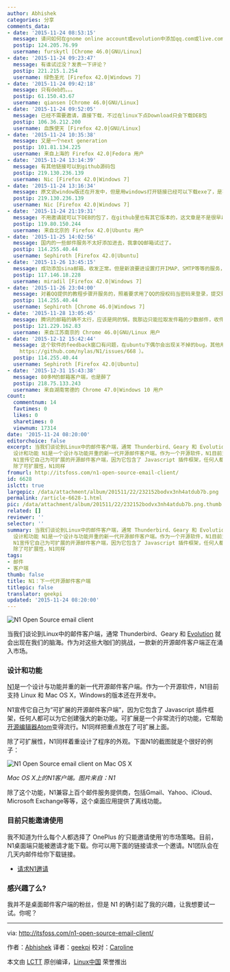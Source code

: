 ```yaml
---
author: Abhishek
categories: 分享
comments_data:
- date: '2015-11-24 08:53:15'
  message: 请问如何在gnome online account或evolution中添加qq.com或live.com的exchange类型账户呢？我想同步日历。谢谢！
  postip: 124.205.76.99
  username: furskytl [Chrome 46.0|GNU/Linux]
- date: '2015-11-24 09:23:47'
  message: 有谁试过没？发表一下评论？
  postip: 221.215.1.254
  username: 绿色圣光 [Firefox 42.0|Windows 7]
- date: '2015-11-24 09:42:18'
  message: 只有deb的。。。
  postip: 61.150.43.67
  username: qiansen [Chrome 46.0|GNU/Linux]
- date: '2015-11-24 09:52:05'
  message: 已经不需要邀请，直接下载，不过在linux下点Download只会下载DEB包
  postip: 106.36.212.200
  username: 血族使天 [Firefox 42.0|GNU/Linux]
- date: '2015-11-24 10:35:38'
  message: 又是一个next generation
  postip: 101.81.134.225
  username: 来自上海的 Firefox 42.0|Fedora 用户
- date: '2015-11-24 13:14:39'
  message: 有其他链接可以到github源码包
  postip: 219.130.236.139
  username: Nic [Firefox 42.0|Windows 7]
- date: '2015-11-24 13:16:34'
  message: 原文说window版还在开发中，但是用windows打开链接已经可以下载exe了，是不是文章有点旧了？？？？
  postip: 219.130.236.139
  username: Nic [Firefox 42.0|Windows 7]
- date: '2015-11-24 21:19:31'
  message: 不用邀请就可以下DEB的包了，在github里也有其它版本的，这文章是不是很早以前的？
  postip: 119.80.150.244
  username: 来自北京的 Firefox 42.0|Ubuntu 用户
- date: '2015-11-25 14:02:56'
  message: 国内的一些邮件服务不太好添加进去，我拿QQ邮箱试过了。
  postip: 114.255.40.44
  username: Sephiroth [Firefox 42.0|Ubuntu]
- date: '2015-11-26 13:45:15'
  message: 成功添加sina邮箱，收发正常。但是新浪要进设置打开IMAP、SMTP等等的服务，你的QQ邮箱不会没开吧？
  postip: 117.146.18.228
  username: miradil [Firefox 42.0|Windows 7]
- date: '2015-11-26 23:04:00'
  message: 对着QQ提供的教程步骤开服务的，照着要求用了QQ的授权码当密码来登录，提交账号密码后各种连接超时，搞了老半天没响应。昨天晚上又不知怎么的，点开N1想再搞搞，突然它又自己连上了QQ的邮件服务器拉取了内容，也真是奇葩。。。。。
  postip: 114.255.40.44
  username: Sephiroth [Chrome 46.0|Windows 7]
- date: '2015-11-28 13:05:45'
  message: 腾讯的邮箱的确不太行，应该是网的锅，我那边只能拉取发件箱的少数邮件，收件箱半个小时没下来
  postip: 121.229.162.83
  username: 来自江苏南京的 Chrome 46.0|GNU/Linux 用户
- date: '2015-12-12 15:42:44'
  message: 这个软件的feedback窗口有问题，在ubuntu下偶尔会出现关不掉的bug，其他用户也遇到过类似情况吗？我在他们的github上反馈了这个问题，如果有类似问题的用户欢迎来github上响应（反馈链接
    https://github.com/nylas/N1/issues/668 ）。
  postip: 114.255.40.44
  username: Sephiroth [Firefox 42.0|Ubuntu]
- date: '2015-12-31 15:43:38'
  message: 80多M的邮箱客户端，也是醉了
  postip: 218.75.133.243
  username: 来自湖南常德的 Chrome 47.0|Windows 10 用户
count:
  commentnum: 14
  favtimes: 0
  likes: 0
  sharetimes: 0
  viewnum: 17314
date: '2015-11-24 08:20:00'
editorchoice: false
excerpt: 当我们谈论到Linux中的邮件客户端，通常 Thunderbird、Geary 和 Evolution 就会出现在我们的脑海。作为对这些大咖们的挑战，一款新的开源邮件客户端正在涌入市场。
  设计和功能 N1是一个设计与功能并重的新一代开源邮件客户端。作为一个开源软件，N1目前支持 Linux 和 Mac OS X，Windows的版本还在开发中。
  N1宣传它自己为可扩展的开源邮件客户端，因为它包含了 Javascript 插件框架，任何人都可以为它创建强大的新功能。可扩展是一个非常流行的功能，它帮助开源编辑器Atom变得流行。N1同样把重点放在了可扩展上面。
  除了可扩展性，N1同样
fromurl: http://itsfoss.com/n1-open-source-email-client/
id: 6628
islctt: true
largepic: /data/attachment/album/201511/22/232152bodvx3nh4atdub7b.png
permalink: /article-6628-1.html
pic: /data/attachment/album/201511/22/232152bodvx3nh4atdub7b.png.thumb.jpg
related: []
reviewer: ''
selector: ''
summary: 当我们谈论到Linux中的邮件客户端，通常 Thunderbird、Geary 和 Evolution 就会出现在我们的脑海。作为对这些大咖们的挑战，一款新的开源邮件客户端正在涌入市场。
  设计和功能 N1是一个设计与功能并重的新一代开源邮件客户端。作为一个开源软件，N1目前支持 Linux 和 Mac OS X，Windows的版本还在开发中。
  N1宣传它自己为可扩展的开源邮件客户端，因为它包含了 Javascript 插件框架，任何人都可以为它创建强大的新功能。可扩展是一个非常流行的功能，它帮助开源编辑器Atom变得流行。N1同样把重点放在了可扩展上面。
  除了可扩展性，N1同样
tags:
- 邮件
- 客户端
thumb: false
title: N1：下一代开源邮件客户端
titlepic: false
translator: geekpi
updated: '2015-11-24 08:20:00'
---
```


![N1 Open Source email client](/data/attachment/album/201511/22/232152bodvx3nh4atdub7b.png)


当我们谈论到Linux中的邮件客户端，通常 Thunderbird、Geary 和 [Evolution](https://help.gnome.org/users/evolution/stable/) 就会出现在我们的脑海。作为对这些大咖们的挑战，一款新的开源邮件客户端正在涌入市场。


### 设计和功能


[N1](https://nylas.com/N1/)是一个设计与功能并重的新一代开源邮件客户端。作为一个开源软件，N1目前支持 Linux 和 Mac OS X，Windows的版本还在开发中。


N1宣传它自己为“可扩展的开源邮件客户端”，因为它包含了 Javascript 插件框架，任何人都可以为它创建强大的新功能。可扩展是一个非常流行的功能，它帮助[开源编辑器Atom](http://itsfoss.com/atom-stable-released/)变得流行。N1同样把重点放在了可扩展上面。


除了可扩展性，N1同样着重设计了程序的外观。下面N1的截图就是个很好的例子：


![N1 Open Source email client on Mac OS X](/data/attachment/album/201511/22/232153vv10gu0g7n37vvjn.jpg)


*Mac OS X上的N1客户端。图片来自：N1*


除了这个功能，N1兼容上百个邮件服务提供商，包括Gmail、Yahoo、iCloud、Microsoft Exchange等等，这个桌面应用提供了离线功能。


### 目前只能邀请使用


我不知道为什么每个人都选择了 OnePlus 的‘只能邀请使用’的市场策略。目前，N1桌面端只能被邀请才能下载。你可以用下面的链接请求一个邀请。N1团队会在几天内邮件给你下载链接。


* [请求N1邀请](https://invite.nylas.com/download)


### 感兴趣了么?


我并不是桌面邮件客户端的粉丝，但是 N1 的确引起了我的兴趣，让我想要试一试。你呢？




---


via: <http://itsfoss.com/n1-open-source-email-client/>


作者：[Abhishek](http://itsfoss.com/author/abhishek/) 译者：[geekpi](https://github.com/geekpi) 校对：[Caroline](https://github.com/carolinewuyan)


本文由 [LCTT](https://github.com/LCTT/TranslateProject) 原创编译，[Linux中国](https://linux.cn/) 荣誉推出